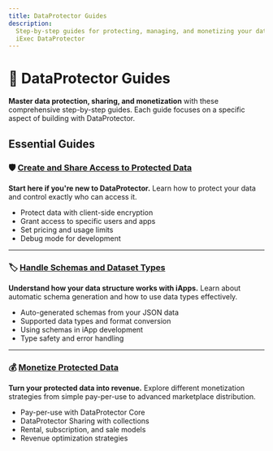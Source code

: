 ```yaml
---
title: DataProtector Guides
description:
  Step-by-step guides for protecting, managing, and monetizing your data with
  iExec DataProtector
---
```


# 📖 DataProtector Guides

**Master data protection, sharing, and monetization** with these comprehensive
step-by-step guides. Each guide focuses on a specific aspect of building with
DataProtector.

## Essential Guides

### 🛡️ [Create and Share Access to Protected Data](/manage-data/guides/create-and-share-access)

**Start here if you're new to DataProtector.** Learn how to protect your data
and control exactly who can access it.

- Protect data with client-side encryption
- Grant access to specific users and apps
- Set pricing and usage limits
- Debug mode for development

---

### 🏷️ [Handle Schemas and Dataset Types](/manage-data/guides/handle-schemas-dataset-types)

**Understand how your data structure works with iApps.** Learn about automatic
schema generation and how to use data types effectively.

- Auto-generated schemas from your JSON data
- Supported data types and format conversion
- Using schemas in iApp development
- Type safety and error handling

---

### 💰 [Monetize Protected Data](/manage-data/guides/monetize-protected-data)

**Turn your protected data into revenue.** Explore different monetization
strategies from simple pay-per-use to advanced marketplace distribution.

- Pay-per-use with DataProtector Core
- DataProtector Sharing with collections
- Rental, subscription, and sale models
- Revenue optimization strategies

